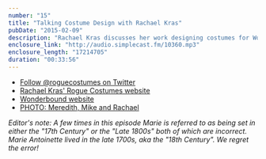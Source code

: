 ```yaml
---
number: "15"
title: "Talking Costume Design with Rachael Kras"
pubDate: "2015-02-09"
description: "Rachael Kras discusses her work designing costumes for Wonderbound's newest production, Marie. Also joining the show, special guest co-host Meredith Strathmeyer."
enclosure_link: "http://audio.simplecast.fm/10360.mp3"
enclosure_length: "17214705"
duration: "00:33:56"
---
```

- [Follow @roguecostumes on Twitter](http://twitter.com/roguecostumes)
- [Rachael Kras' Rogue Costumes website](http://roguecostumes.com)
- [Wonderbound website](http://wonderbound.com)
- [PHOTO: Meredith, Mike and Rachael](/images/pseudoshow/15/meredithmikerachael.jpg)

_Editor's note: A few times in this episode Marie is referred to as being set in either the "17th Century" or the "Late 1800s" both of which are incorrect. Marie Antoinette lived in the late 1700s, aka the "18th Century". We regret the error!_